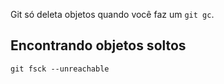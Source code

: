 Git só deleta objetos quando você faz um `git gc`.

Encontrando objetos soltos
--------------------------

```
git fsck --unreachable

```

